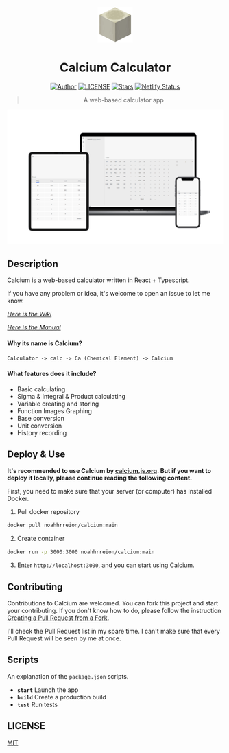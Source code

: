 <div align="center">

<img src="./public/icon.png" style="width:82px;"/>

# Calcium Calculator

[![Author](https://img.shields.io/badge/Author-NriotHrreion-red.svg "Author")](https://github.com/NriotHrreion)
[![LICENSE](https://img.shields.io/badge/License-MIT-green.svg "LICENSE")](./LICENSE)
[![Stars](https://img.shields.io/github/stars/nocpiun/calcium.svg?label=Stars)](https://github.com/nocpiun/calcium/stargazers)
[![Netlify Status](https://api.netlify.com/api/v1/badges/41b2bd01-9404-4d8b-99c4-7dea623f720a/deploy-status)](https://app.netlify.com/sites/courageous-bublanina-6857c1/deploys)

> A web-based calculator app

</div>

![Banner](./images/banner.png)

## Description

Calcium is a web-based calculator written in React + Typescript.

If you have any problem or idea, it's welcome to open an issue to let me know.

_[Here is the Wiki](https://github.com/nocpiun/calcium/wiki)_

_[Here is the Manual](https://blog.nin.red/2023/09/01/calcium/)_

#### Why its name is Calcium?

```
Calculator -> calc -> Ca (Chemical Element) -> Calcium
```

#### What features does it include?

- Basic calculating
- Sigma & Integral & Product calculating
- Variable creating and storing
- Function Images Graphing
- Base conversion
- Unit conversion
- History recording

## Deploy & Use

**It's recommended to use Calcium by [calcium.js.org](https://calcium.js.org). But if you want to deploy it locally, please continue reading the following content.**

First, you need to make sure that your server (or computer) has installed Docker.

1. Pull docker repository

```bash
docker pull noahhrreion/calcium:main
```

2. Create container

```bash
docker run -p 3000:3000 noahhrreion/calcium:main
```

3. Enter `http://localhost:3000`, and you can start using Calcium.

## Contributing

Contributions to Calcium are welcomed. You can fork this project and start your contributing. If you don't know how to do, please follow the instruction [Creating a Pull Request from a Fork](https://help.github.com/en/github/collaborating-with-issues-and-pull-requests/creating-a-pull-request-from-a-fork).

I'll check the Pull Request list in my spare time. I can't make sure that every Pull Request will be seen by me at once.

## Scripts

An explanation of the `package.json` scripts.

- **`start`** Launch the app
- **`build`** Create a production build
- **`test`** Run tests

## LICENSE

[MIT](./LICENSE)
